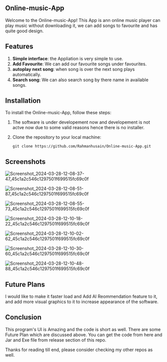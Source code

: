 ## Online-music-App

Welcome to the Online-music-App! This App is ann online music player can play music without downloading it, we can add songs to favourite and has quite good design.

## Features

1. **Simple interface**: the Appliation is very simple to use.
2. **Add Favourite**: We can add our favourite songs under favourites.
3. **autoplay next song**: when song is over the next song plays automatically.
4. **Search song**: We can also search song by there name in available songs.

## Installation

To install the Online-music-App, follow these steps:
1. The software is under developement now and developement is not actve now due to some valid reasons hence there is no installer.

2. Clone the repository to your local machine:
   
   ```
   git clone https://github.com/Rahmanhusain/Online-music-App.git
   ```

## Screenshots
   
  ![Screenshot_2024-03-28-12-08-37-47_45c1a2c546c1297501f699515fc69c0f](https://github.com/Rahmanhusain/Online-music-App/assets/157372566/01ecff1c-2a9d-4095-9407-3e6710f38196)

  ![Screenshot_2024-03-28-12-08-51-87_45c1a2c546c1297501f699515fc69c0f](https://github.com/Rahmanhusain/Online-music-App/assets/157372566/8a26d020-f691-4d58-bac1-d585c39ed533)

  ![Screenshot_2024-03-28-12-08-55-73_45c1a2c546c1297501f699515fc69c0f](https://github.com/Rahmanhusain/Online-music-App/assets/157372566/cfa323f3-96d0-466b-8035-30ce8275b5a1)

  ![Screenshot_2024-03-28-12-10-18-22_45c1a2c546c1297501f699515fc69c0f](https://github.com/Rahmanhusain/Online-music-App/assets/157372566/1fce8f90-4907-48ed-a9c1-dcc8d4a8812c)

  ![Screenshot_2024-03-28-12-10-02-62_45c1a2c546c1297501f699515fc69c0f](https://github.com/Rahmanhusain/Online-music-App/assets/157372566/546eac00-8cbb-43ab-8c79-775b4e92471a)

  ![Screenshot_2024-03-28-12-10-30-60_45c1a2c546c1297501f699515fc69c0f](https://github.com/Rahmanhusain/Online-music-App/assets/157372566/43163a99-258a-49ad-b259-c2355a7c21af)

  ![Screenshot_2024-03-28-12-10-48-88_45c1a2c546c1297501f699515fc69c0f](https://github.com/Rahmanhusain/Online-music-App/assets/157372566/3312b4db-26be-4f55-94eb-b6691b4f558c)
  
## Future Plans
I would like to make it faster load and Add AI Reommendation feature to it, and add more visual graphics to it to increase appearance of the software.

## Conclusion
This program's UI is Amazing and the code is short as well. There are some Future Plan which are discussed above. You can get the code from here and Jar and Exe file from release section of this repo.

Thanks for reading till end, please consider checking my other repos as well.
